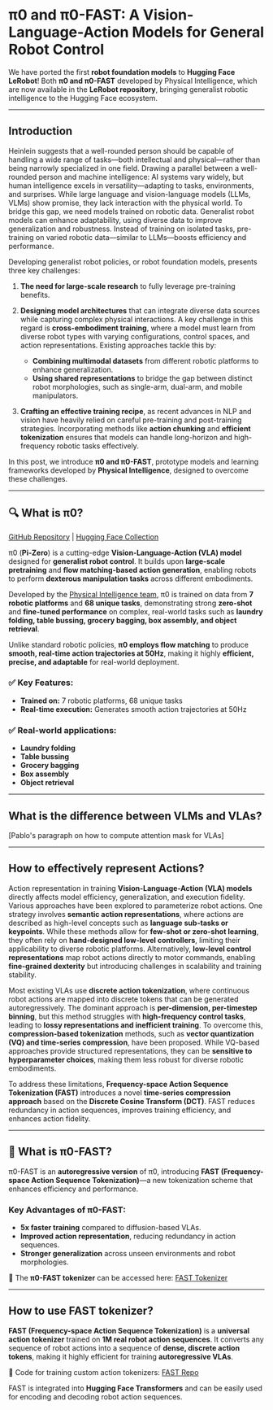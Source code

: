 # π0 and π0-FAST: A Vision-Language-Action Models for General Robot Control


We have ported the first **robot foundation models** to **Hugging Face LeRobot**! Both **π0 and π0-FAST** developed by Physical Intelligence, which are now available in the **LeRobot repository**, bringing generalist robotic intelligence to the Hugging Face ecosystem.

---

## Introduction


Heinlein suggests that a well-rounded person should be capable of handling a wide range of tasks—both intellectual and physical—rather than being narrowly specialized in one field. Drawing a parallel between a well-rounded person and machine intelligence: AI systems vary widely, but human intelligence excels in versatility—adapting to tasks, environments, and surprises. While large language and vision-language models (LLMs, VLMs) show promise, they lack interaction with the physical world. To bridge this gap, we need models trained on robotic data. Generalist robot models can enhance adaptability, using diverse data to improve generalization and robustness. Instead of training on isolated tasks, pre-training on varied robotic data—similar to LLMs—boosts efficiency and performance.

Developing generalist robot policies, or robot foundation models, presents three key challenges:

1. **The need for large-scale research** to fully leverage pre-training benefits.
2. **Designing model architectures** that can integrate diverse data sources while capturing complex physical interactions. A key challenge in this regard is **cross-embodiment training**, where a model must learn from diverse robot types with varying configurations, control spaces, and action representations. Existing approaches tackle this by:
   - **Combining multimodal datasets** from different robotic platforms to enhance generalization.
   - **Using shared representations** to bridge the gap between distinct robot morphologies, such as single-arm, dual-arm, and mobile manipulators.

3. **Crafting an effective training recipe**, as recent advances in NLP and vision have heavily relied on careful pre-training and post-training strategies. Incorporating methods like **action chunking** and **efficient tokenization** ensures that models can handle long-horizon and high-frequency robotic tasks effectively.

In this post, we introduce **π0 and π0-FAST**, prototype models and learning frameworks developed by **Physical Intelligence**, designed to overcome these challenges.

---

## 🔍 What is π0?

[GitHub Repository](#) | [Hugging Face Collection](#)

π0 (**Pi-Zero**) is a cutting-edge **Vision-Language-Action (VLA) model** designed for **generalist robot control**. It builds upon **large-scale pretraining** and **flow matching-based action generation**, enabling robots to perform **dexterous manipulation tasks** across different embodiments.

Developed by the [Physical Intelligence team](https://www.physicalintelligence.company), π0 is trained on data from **7 robotic platforms** and **68 unique tasks**, demonstrating strong **zero-shot** and **fine-tuned performance** on complex, real-world tasks such as **laundry folding, table bussing, grocery bagging, box assembly, and object retrieval**.

Unlike standard robotic policies, **π0 employs flow matching** to produce **smooth, real-time action trajectories at 50Hz**, making it highly **efficient, precise, and adaptable** for real-world deployment.

### ✅ Key Features:
- **Trained on:** 7 robotic platforms, 68 unique tasks  
- **Real-time execution:** Generates smooth action trajectories at 50Hz   

### ✅ Real-world applications:
- **Laundry folding**
- **Table bussing**
- **Grocery bagging**
- **Box assembly**
- **Object retrieval**
---

## What is the difference between VLMs and VLAs?

[Pablo's paragraph on how to compute attention mask for VLAs]

---

##  How to effectively represent Actions?

Action representation in training **Vision-Language-Action (VLA) models** directly affects model efficiency, generalization, and execution fidelity. Various approaches have been explored to parameterize robot actions. One strategy involves **semantic action representations**, where actions are described as high-level concepts such as **language sub-tasks or keypoints**. While these methods allow for **few-shot or zero-shot learning**, they often rely on **hand-designed low-level controllers**, limiting their applicability to diverse robotic platforms. Alternatively, **low-level control representations** map robot actions directly to motor commands, enabling **fine-grained dexterity** but introducing challenges in scalability and training stability. 

Most existing VLAs use **discrete action tokenization**, where continuous robot actions are mapped into discrete tokens that can be generated autoregressively. The dominant approach is **per-dimension, per-timestep binning**, but this method struggles with **high-frequency control tasks**, leading to **lossy representations and inefficient training**. To overcome this, **compression-based tokenization** methods, such as **vector quantization (VQ) and time-series compression**, have been proposed. While VQ-based approaches provide structured representations, they can be **sensitive to hyperparameter choices**, making them less robust for diverse robotic embodiments. 

To address these limitations, **Frequency-space Action Sequence Tokenization (FAST)** introduces a novel **time-series compression approach** based on the **Discrete Cosine Transform (DCT)**. FAST reduces redundancy in action sequences, improves training efficiency, and enhances action fidelity. 

---
## 🚀 What is π0-FAST?

π0-FAST is an **autoregressive version** of π0, introducing **FAST (Frequency-space Action Sequence Tokenization)**—a new tokenization scheme that enhances efficiency and performance.

### Key Advantages of π0-FAST:
- **5x faster training** compared to diffusion-based VLAs.
- **Improved action representation**, reducing redundancy in action sequences.
- **Stronger generalization** across unseen environments and robot morphologies.

🔗 The **π0-FAST tokenizer** can be accessed here: [FAST Tokenizer](https://huggingface.co/physical-intelligence/fast)

---

## How to use FAST tokenizer? 

**FAST (Frequency-space Action Sequence Tokenization)** is a **universal action tokenizer** trained on **1M real robot action sequences**. It converts any sequence of robot actions into a sequence of **dense, discrete action tokens**, making it highly efficient for training **autoregressive VLAs**.

🔗 Code for training custom action tokenizers: [FAST Repo](https://huggingface.co/physical-intelligence/fast)

FAST is integrated into **Hugging Face Transformers** and can be easily used for encoding and decoding robot action sequences.

